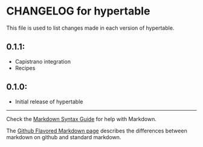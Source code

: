 # CHANGELOG for hypertable

This file is used to list changes made in each version of hypertable.

## 0.1.1:

* Capistrano integration
* Recipes

## 0.1.0:

* Initial release of hypertable

- - -
Check the [Markdown Syntax Guide](http://daringfireball.net/projects/markdown/syntax) for help with Markdown.

The [Github Flavored Markdown page](http://github.github.com/github-flavored-markdown/) describes the differences between markdown on github and standard markdown.
